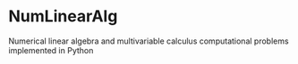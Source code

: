 # NumLinearAlg
Numerical linear algebra and multivariable calculus computational problems implemented in Python 
